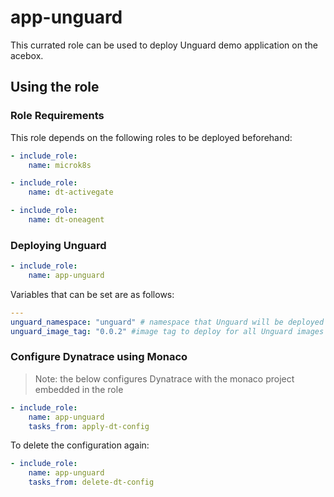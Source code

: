 # app-unguard

This currated role can be used to deploy Unguard demo application on the acebox.

## Using the role

### Role Requirements
This role depends on the following roles to be deployed beforehand:
```yaml
- include_role:
    name: microk8s

- include_role:
    name: dt-activegate

- include_role:
    name: dt-oneagent

```

### Deploying Unguard

```yaml
- include_role:
    name: app-unguard
```

Variables that can be set are as follows:

```yaml
---
unguard_namespace: "unguard" # namespace that Unguard will be deployed in
unguard_image_tag: "0.0.2" #image tag to deploy for all Unguard images
```

### Configure Dynatrace using Monaco

> Note: the below configures Dynatrace with the monaco project embedded in the role

```yaml
- include_role:
    name: app-unguard
    tasks_from: apply-dt-config
```

To delete the configuration again:

```yaml
- include_role:
    name: app-unguard
    tasks_from: delete-dt-config
```